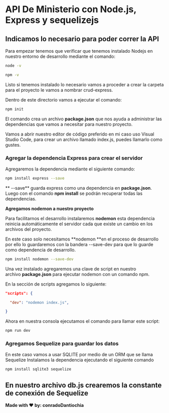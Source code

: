 # API De Ministerio con Node.js, Express y sequelizejs

Indicamos lo necesario para poder correr la API
---

Para empezar tenemos que verificar que tenemos instalado Nodejs en
nuestro entorno de desarrollo mediante el comando:
```bash
node -v

npm -v
```
Listo si tenemos instalado lo necesario vamos a proceder a crear la
carpeta para el proyecto le vamos a nombrar crud-express.

Dentro de este directorio vamos a ejecutar el comando:
```bash
npm init
```
El comando crea un archivo **package.json** que nos ayuda a administrar
las dependencias que vamos a necesitar para nuestro proyecto.

Vamos a abrir nuestro editor de código preferido en mi caso uso Visual
Studio Code, para crear un archivo llamado index.js, puedes llamarlo
como gustes.

### Agregar la dependencia Express para crear el servidor

Agregaremos la dependencia mediante el siguiente comando:
```bash
npm install express --save
```
** \--save** guarda express como una dependencia en **package.json**.
Luego con el comando **npm install** se podrán recuperar todas las
dependencias.



**Agregamos nodemon a nuestro proyecto**

Para facilitarnos el desarrollo instalaremos **nodemon** esta
dependencia reinicia automáticamente el servidor cada que existe un
cambio en los archivos del proyecto.

En este caso solo necesitamos **nodemon **en el proceso de desarrollo
por ello lo guardaremos con la bandera --save-dev para que lo guarde
como dependencia de desarrollo.
```bash
npm install nodemon --save-dev
```
Una vez instalado agregaremos una clave de script en nuestro
archivo **package.json** para ejecutar nodemon con un comando npm.

En la sección de scripts agregamos lo siguiente:
```json
"scripts": {

  "dev": "nodemon index.js",

}
```
Ahora en nuestra consola ejecutamos el comando para llamar este script:
```bash
npm run dev
```
### Agregamos Sequelize para guardar los datos

En este caso vamos a usar SQLITE por medio de un ORM que se llama
Sequelize Instalamos la dependencia ejecutando el siguiente comando
```bash
npm install sqlite3 sequelize
```
En nuestro archivo db.js crearemos la constante de conexión de
Sequelize
---

**Made with ❤️ by: conradoDantiochia**

